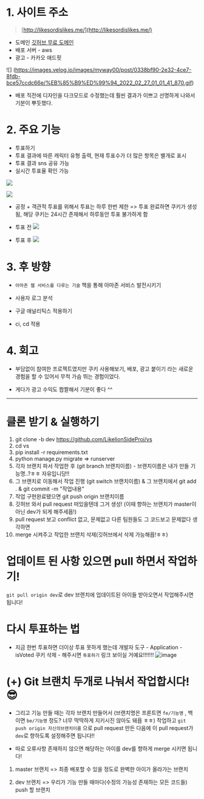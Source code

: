 
# 1. 사이트 주소
> [http://likesordislikes.me/](http://likesordislikes.me/)
- 도메인 [깃허브 무료 도메인](https://education.github.com/pack)
- 배포 서버 - aws
- 광고 - 카카오 애드핏

![]
(https://images.velog.io/images/myway00/post/0338bf90-2e32-4ce7-8fdb-bce57ccdc66e/%EB%85%B9%ED%99%94_2022_02_27_01_01_41_870.gif)

- 배포 직전에 디자인을 다크모드로 수정했는데 훨씬 결과가 이쁘고 선명하게 나와서 기분이 뿌듯했다.


# 2. 주요 기능
- 투표하기
- 투표 결과에 따른 캐릭터 유형 출력, 현재 투표수가 더 많은 항목은 별개로 표시
- 투표 결과 sns 공유 가능
- 실시간 투표율 확인 가능

![](https://images.velog.io/images/myway00/post/0104bbc3-469b-45a2-a3a3-a32ef926bf38/%EB%85%B9%ED%99%94_2022_02_27_01_03_32_192.gif)

![](https://images.velog.io/images/myway00/post/246b00d3-0ac9-4957-b36d-4c76320a717b/%EB%85%B9%ED%99%94_2022_02_27_01_07_33_787.gif)

- 공정 + 객관적 투표를 위해서 투표는 하루 한번 제한
=> 투표 완료하면 쿠키가 생성됨, 해당 쿠키는 24시간 존재해서 하루동안 투표 불가하게 함

- 투표 전
![](https://images.velog.io/images/myway00/post/75966ab6-dbd7-41ed-9ad1-b5ed5b0b20b2/image.png)
- 투표 후
![](https://images.velog.io/images/myway00/post/a29213cb-3f8d-4c8b-9229-630d517f00f3/image.png)
# 3. 후 방향
- `아마존 웹 서비스를 다루는 기술` 책을 통해 아마존 서비스 발전시키기

- 사용자 로그 분석

- 구글 애널리틱스 적용하기

- ci, cd 적용

# 4. 회고

- 부담없이 참여한 프로젝트였지만 쿠키 사용해보기, 배포, 광고 붙이기 라는 새로운 경험을 할 수 있어서 무척 가슴 뛰는 경험이었다. 

- 게다가 광고 수익도 짭짤해서 기분이 좋다 ^^ 

____________________________________________________________________________________________________________________
# 클론 받기 & 실행하기
1) git clone -b dev https://github.com/LikelionSideProj/vs
2) cd vs
3) pip install -r requirements.txt
4) python manage.py migrate => runserver
5) 각자 브랜치 파서 작업한 후 (git branch 브랜치이름) - 브랜치이름은 내가 만들 기능명..?ㅎㅎ 자유입니당!!
6) 그 브랜치로 이동해서 작업 진행 (git switch 브랜치이름) & 그 브랜치에서 git add . & git commit -m "작업내용"
7) 작업 구현완료됐으면 git push origin 브랜치이름
8) 깃허브 와서 pull request 떠있을텐데 그거 생성! (이때 향하는 브랜치가 master이 아닌 dev가 되게 해주세욥!)
9) pull request 보고 conflict 없고, 문제없고 다른 팀원들도 그 코드보고 문제없다 생각하면
10) merge 시켜주고 작업한 브랜치 삭제(깃허브에서 삭제  가능해욥!ㅎㅎ)

# 업데이트 된 사항 있으면 pull 하면서 작업하기!
`git pull origin dev`로 dev 브랜치에 업데이트된 아이들 받아오면서 작업해주시면 됩니다!

# 다시 투표하는 법
- 지금 한번 투표하면 더이상 투표 못하게 했는데
개발자 도구 - Application - isVoted 쿠키 삭제 - 해주시면 `투표하기` 링크 보이실 거예요!!!!!!!
![image](https://user-images.githubusercontent.com/76711238/153557885-3da5f3b3-e651-4498-b891-0efbeb7e4190.png)

# (+) Git 브랜치 두개로 나눠서 작업합시다! 😎
- 그리고 기능 만들 때는 각자 브랜치 만들어서 (브랜치명은 프론트면 `fe/기능명` , 백이면 `be/기능명` 정도? 너무 딱딱하게 지키시진 않아도 돼욥 ㅎㅎ) 작업하고
`git push origin 자신의브랜치이름` 으로 pull request 만든 다음에 이 pull request가 `dev`로 향하도록 설정해주면 됩니다!!

- 따로 오류사항 존재하지 않으면 해당하는 아이를 dev를 향하게 merge 시키면 됩니다! 


1) master 브랜치
=> 최종 배포할 수 있을 정도로 완벽한 아이가 올라가는 브랜치

2) dev 브랜치
=> 우리가 기능 만들 때마다(수정의 가능성 존재하는 모든 코드들) push 할 브랜치

